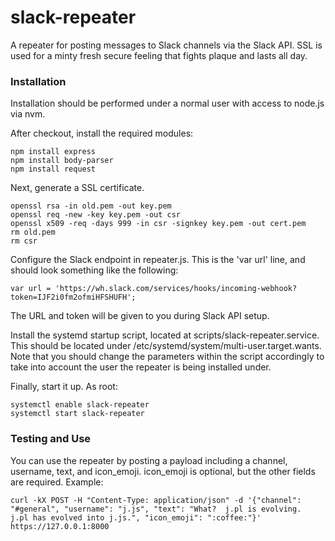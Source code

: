 slack-repeater
==============

A repeater for posting messages to Slack channels via the Slack API.  SSL is used for a minty fresh secure feeling that fights plaque and lasts all day.

### Installation

Installation should be performed under a normal user with access to node.js via nvm.

After checkout, install the required modules:

```
npm install express
npm install body-parser
npm install request
```

Next, generate a SSL certificate.

```
openssl rsa -in old.pem -out key.pem
openssl req -new -key key.pem -out csr
openssl x509 -req -days 999 -in csr -signkey key.pem -out cert.pem
rm old.pem
rm csr
```

Configure the Slack endpoint in repeater.js.  This is the 'var url' line, and should look something like the following:

```
var url = 'https://wh.slack.com/services/hooks/incoming-webhook?token=IJF2i0fm2ofmiHFSHUFH';
```

The URL and token will be given to you during Slack API setup.

Install the systemd startup script, located at scripts/slack-repeater.service.  This should be located under /etc/systemd/system/multi-user.target.wants.  Note that you should change the parameters within the script accordingly to take into account the user the repeater is being installed under.

Finally, start it up.  As root:

```
systemctl enable slack-repeater
systemctl start slack-repeater
```

### Testing and Use

You can use the repeater by posting a payload including a channel, username, text, and icon_emoji.  icon_emoji is optional, but the other fields are required.  Example:

```
curl -kX POST -H "Content-Type: application/json" -d '{"channel": "#general", "username": "j.js", "text": "What?  j.pl is evolving.  j.pl has evolved into j.js.", "icon_emoji": ":coffee:"}' https://127.0.0.1:8000
```
